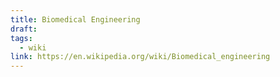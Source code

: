 ```yaml
---
title: Biomedical Engineering
draft: 
tags:
  - wiki
link: https://en.wikipedia.org/wiki/Biomedical_engineering
---
```

